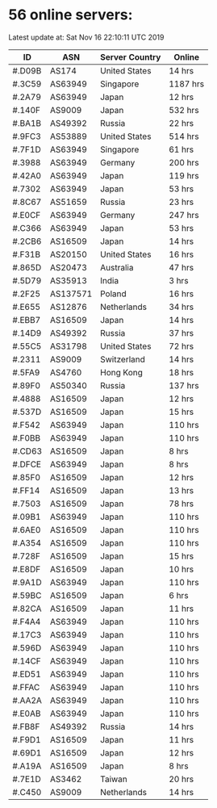 # 56 online servers:

Latest update at: Sat Nov 16 22:10:11 UTC 2019

| ID | ASN | Server Country | Online |
| -- | --- | -------------- | ------ |
| #.D09B | AS174 | United States | 14 hrs |
| #.3C59 | AS63949 | Singapore | 1187 hrs |
| #.2A79 | AS63949 | Japan | 12 hrs |
| #.140F | AS9009 | Japan | 532 hrs |
| #.BA1B | AS49392 | Russia | 22 hrs |
| #.9FC3 | AS53889 | United States | 514 hrs |
| #.7F1D | AS63949 | Singapore | 61 hrs |
| #.3988 | AS63949 | Germany | 200 hrs |
| #.42A0 | AS63949 | Japan | 119 hrs |
| #.7302 | AS63949 | Japan | 53 hrs |
| #.8C67 | AS51659 | Russia | 23 hrs |
| #.E0CF | AS63949 | Germany | 247 hrs |
| #.C366 | AS63949 | Japan | 53 hrs |
| #.2CB6 | AS16509 | Japan | 14 hrs |
| #.F31B | AS20150 | United States | 16 hrs |
| #.865D | AS20473 | Australia | 47 hrs |
| #.5D79 | AS35913 | India | 3 hrs |
| #.2F25 | AS137571 | Poland | 16 hrs |
| #.E655 | AS12876 | Netherlands | 34 hrs |
| #.EBB7 | AS16509 | Japan | 14 hrs |
| #.14D9 | AS49392 | Russia | 37 hrs |
| #.55C5 | AS31798 | United States | 72 hrs |
| #.2311 | AS9009 | Switzerland | 14 hrs |
| #.5FA9 | AS4760 | Hong Kong | 18 hrs |
| #.89F0 | AS50340 | Russia | 137 hrs |
| #.4888 | AS16509 | Japan | 12 hrs |
| #.537D | AS16509 | Japan | 15 hrs |
| #.F542 | AS63949 | Japan | 110 hrs |
| #.F0BB | AS63949 | Japan | 110 hrs |
| #.CD63 | AS16509 | Japan | 8 hrs |
| #.DFCE | AS63949 | Japan | 8 hrs |
| #.85F0 | AS16509 | Japan | 12 hrs |
| #.FF14 | AS16509 | Japan | 13 hrs |
| #.7503 | AS16509 | Japan | 78 hrs |
| #.09B1 | AS63949 | Japan | 110 hrs |
| #.6AE0 | AS16509 | Japan | 110 hrs |
| #.A354 | AS16509 | Japan | 110 hrs |
| #.728F | AS16509 | Japan | 15 hrs |
| #.E8DF | AS16509 | Japan | 10 hrs |
| #.9A1D | AS63949 | Japan | 110 hrs |
| #.59BC | AS16509 | Japan | 6 hrs |
| #.82CA | AS16509 | Japan | 11 hrs |
| #.F4A4 | AS63949 | Japan | 110 hrs |
| #.17C3 | AS63949 | Japan | 110 hrs |
| #.596D | AS63949 | Japan | 110 hrs |
| #.14CF | AS63949 | Japan | 110 hrs |
| #.ED51 | AS63949 | Japan | 110 hrs |
| #.FFAC | AS63949 | Japan | 110 hrs |
| #.AA2A | AS63949 | Japan | 110 hrs |
| #.E0AB | AS63949 | Japan | 110 hrs |
| #.FB8F | AS49392 | Russia | 14 hrs |
| #.F9D1 | AS16509 | Japan | 11 hrs |
| #.69D1 | AS16509 | Japan | 12 hrs |
| #.A19A | AS16509 | Japan | 8 hrs |
| #.7E1D | AS3462 | Taiwan | 20 hrs |
| #.C450 | AS9009 | Netherlands | 14 hrs |

